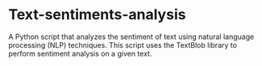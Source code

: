 # Text-sentiments-analysis
A Python script that analyzes the sentiment of text using natural language processing (NLP) techniques. This script uses the TextBlob library to perform sentiment analysis on a given text.
